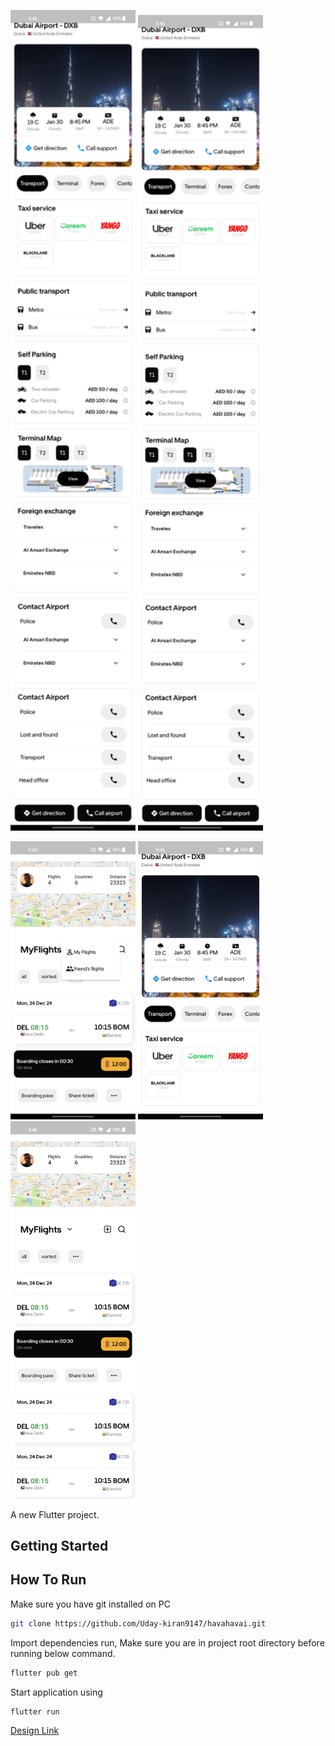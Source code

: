
<img src ="screenshots/IMG-20240415-WA0005.jpg" width=200>            <img src ="screenshots/IMG-20240415-WA0006.jpg" width=200>


<img src ="screenshots/IMG-20240415-WA0008.jpg" width=200>            <img src ="screenshots/IMG-20240415-WA0004.jpg" width=200>            <img src ="screenshots/IMG-20240415-WA0007.jpg" width=200>





A new Flutter project.

## Getting Started

## How To Run
Make sure you have git installed on PC

```bash
git clone https://github.com/Uday-kiran9147/havahavai.git
```
Import dependencies run, Make sure you are in project root directory before running below command.
```bash 
flutter pub get
```
Start application using 
```bash 
flutter run
```
[Design Link](https://marvelapp.com/prototype/1076197/screen/93923389/handoff)
